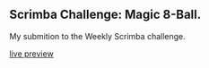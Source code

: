 ## Scrimba Challenge: Magic 8-Ball.

My submition to the Weekly Scrimba challenge.

[live preview](https://naughty-minsky-8f74bb.netlify.app/)

